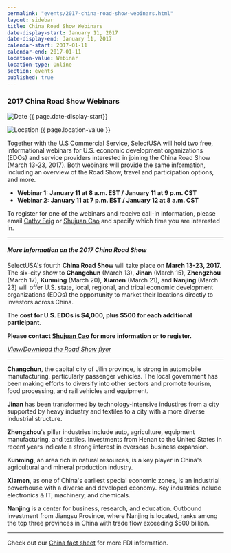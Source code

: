 ```yaml
---
permalink: "events/2017-china-road-show-webinars.html"
layout: sidebar
title: China Road Show Webinars
date-display-start: January 11, 2017
date-display-end: January 11, 2017
calendar-start: 2017-01-11
calendar-end: 2017-01-11
location-value: Webinar
location-type: Online
section: events
published: true
---
```


### 2017 China Road Show Webinars

![Date](https://google.github.io/material-design-icons/action/svg/design/ic_event_24px.svg "Date") {{ page.date-display-start}}

![Location](http://google.github.io/material-design-icons/social/svg/design/ic_location_city_24px.svg "Location") {{ page.location-value }}

Together with the U.S Commercial Service, SelectUSA will hold two free, informational webinars for U.S. economic development organizations (EDOs) and service providers interested in joining the China Road Show (March 13-23, 2017). Both webinars will provide the same information, including an overview of the Road Show, travel and participation options, and more.

* **Webinar 1: January 11 at 8 a.m. EST / January 11 at 9 p.m. CST**
* **Webinar 2: January 11 at 7 p.m. EST / January 12 at 8 a.m. CST**

To register for one of the webinars and receive call-in information, please email [Cathy Feig](mailto:cathy.feig@trade.gov) or [Shujuan Cao](mailto:shujuan.cao@trade.gov) and specify which time you are interested in.

---

#### _More Information on the 2017 China Road Show_

SelectUSA's fourth **China Road Show** will take place on **March 13-23, 2017.** The six-city show to **Changchun** (March 13), **Jinan** (March 15), **Zhengzhou** (March 17), **Kunming** (March 20), **Xiamen** (March 21), and **Nanjing** (March 23) will offer U.S. state, local, regional, and tribal economic development organizations (EDOs) the opportunity to market their locations directly to investors across China.

The **cost for U.S. EDOs is $4,000, plus $500 for each additional participant**.

**Please contact [Shujuan Cao](mailto:shujuan.cao@trade.gov) for more information or to register.**

[_View/Download the Road Show flyer_](https://www.selectusa.gov/flyers/2017-China-Road-Show-flyer)

---

**Changchun**, the capital city of Jilin province, is strong in automobile manufacturing,  particularly  passenger  vehicles.  The  local  government has been making efforts to diversify into other sectors and promote tourism, food processing, and rail vehicles and equipment.

**Jinan** has been transformed by technology-intensive industires from a city supported by heavy industry and textiles to a city with a more diverse industrial structure.

**Zhengzhou**'s pillar industries include auto, agriculture, equipment manufacturing, and textiles.  Investments from Henan to the United States in recent years indicate a strong interest in overseas business expansion.  

**Kunming**, an area rich in natural resources, is a key player in China's agricultural and mineral production industry.

**Xiamen**, as one of China's earliest special economic zones, is an industrial powerhouse with a diverse and developed economy.  Key industries include electronics & IT, machinery, and chemicals.

**Nanjing** is a center for business, research, and education.  Outbound investment from Jiangsu Province, where Nanjing is located, ranks among the top three provinces in China with trade flow exceeding $500 billion.  

---

Check out our [China fact sheet](https://www.selectusa.gov/country-fact-sheet/China) for more FDI information. 
